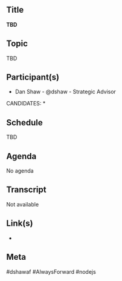 ## Title

**TBD**

## Topic

TBD

## Participant(s)

* Dan Shaw - @dshaw - Strategic Advisor

CANDIDATES:
* 

## Schedule

TBD

## Agenda

No agenda

## Transcript

Not available

## Link(s)

* 

## Meta

#dshawaf #AlwaysForward #nodejs
